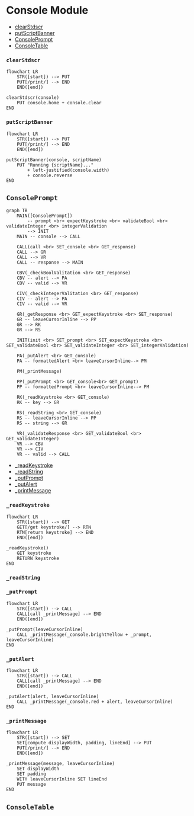 # Console Module
* [clearStdscr](#clearstdscr)
* [putScriptBanner](#putscriptbanner)
* [ConsolePrompt](#consoleprompt)
* [ConsoleTable](#consoletable)
### `clearStdscr`
```mermaid
flowchart LR
    STR([start]) --> PUT
    PUT[/print/] --> END
    END([end])
```
```
clearStdscr(console)
    PUT console.home + console.clear
END
```
### `putScriptBanner`
```mermaid
flowchart LR
    STR([start]) --> PUT
    PUT[/print/] --> END
    END([end])
```
```
putScriptBanner(console, scriptName)
    PUT "Running {scriptName}..."
        + left-justified(console.width)
        + console.reverse
END
```
## `ConsolePrompt`
```mermaid
graph TB
    MAIN([ConsolePrompt]) 
        -- prompt <br> expectKeystroke <br> validateBool <br> validateInteger <br> integerValidation 
        --> INIT
    MAIN -- console --> CALL

    CALL(call <br> SET_console <br> GET_response)
    CALL --> GR
    CALL --> VR
    CALL -- response --> MAIN

    CBV(_checkBoolValitation <br> GET_response)
    CBV -- alert --> PA
    CBV -- valid --> VR

    CIV(_checkIntegerValitation <br> GET_response)
    CIV -- alert --> PA
    CIV -- valid --> VR

    GR(_getResponse <br> GET_expectKeystroke <br> SET_response)
    GR -- leaveCursorInline --> PP
    GR --> RK
    GR --> RS

    INIT(init <br> SET_prompt <br> SET_expectKeystroke <br> SET_validateBool <br> SET_validateInteger <br> SET_integerValidation)

    PA(_putAlert <br> GET_console)
    PA -- formattedAlert <br> leaveCursorInline--> PM

    PM(_printMessage)

    PP(_putPrompt <br> GET_console<br> GET_prompt)
    PP -- formattedPrompt <br> leaveCursorInline--> PM

    RK(_readKeystroke <br> GET_console)
    RK -- key --> GR

    RS(_readString <br> GET_console)
    RS -- leaveCursorInline --> PP
    RS -- string --> GR

    VR(_validateResponse <br> GET_validateBool <br> GET_validateInteger)
    VR --> CBV
    VR --> CIV
    VR -- valid --> CALL
```
* [_readKeystroke](#_readkeystroke)
* [_readString](#_readstring)
* [_putPrompt](#_putprompt)
* [_putAlert](#_putalert)
* [_printMessage](#_printmessage)
### `_readKeystroke`
```mermaid
flowchart LR
    STR([start]) --> GET
    GET[/get keystroke/] --> RTN
    RTN[return keystroke] --> END
    END([end])
```
```
_readKeystroke()
    GET keystroke
    RETURN keystroke
END
```
### `_readString`
### `_putPrompt`
```mermaid
flowchart LR
    STR([start]) --> CALL
    CALL[call _printMessage] --> END
    END([end])
```
```
_putPrompt(leaveCursorInline)
    CALL _printMessage(_console.brightYellow + _prompt, leaveCursorInline)
END
```
### `_putAlert`
```mermaid
flowchart LR
    STR([start]) --> CALL
    CALL[call _printMessage] --> END
    END([end])
```
```
_putAlert(alert, leaveCursorInline)
    CALL _printMessage(_console.red + alert, leaveCursorInline)
END
```
### `_printMessage`
```mermaid
flowchart LR
    STR([start]) --> SET
    SET[compute displayWidth, padding, lineEnd] --> PUT
    PUT[/print/] --> END
    END([end])
```
```
_printMessage(message, leaveCursorInline)
    SET displayWidth
    SET padding
    WITH leaveCursorInline SET lineEnd
    PUT message
END
```
## `ConsoleTable`
